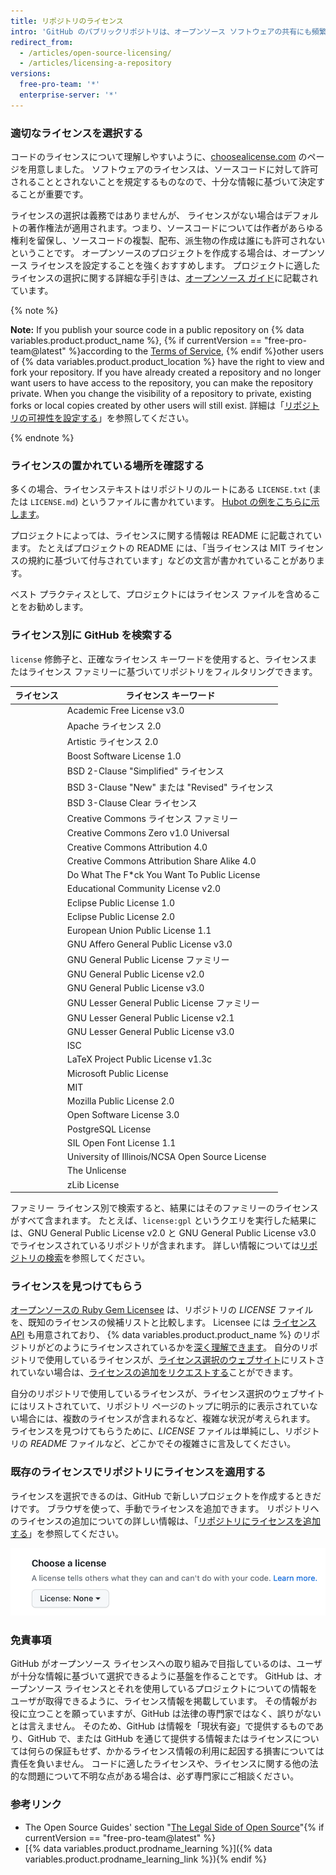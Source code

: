 ```yaml
---
title: リポジトリのライセンス
intro: 'GitHub のパブリックリポジトリは、オープンソース ソフトウェアの共有にも頻繁に利用されています。 リポジトリを真にオープンソースにしたければ、他のユーザが自由にそのソフトウェアを使用でき、変更や配布もできるように、ライセンスを付与する必要があります。'
redirect_from:
  - /articles/open-source-licensing/
  - /articles/licensing-a-repository
versions:
  free-pro-team: '*'
  enterprise-server: '*'
---
```


### 適切なライセンスを選択する

コードのライセンスについて理解しやすいように、[choosealicense.com](http://choosealicense.com) のページを用意しました。 ソフトウェアのライセンスは、ソースコードに対して許可されることとされないことを規定するものなので、十分な情報に基づいて決定することが重要です。

ライセンスの選択は義務ではありませんが、 ライセンスがない場合はデフォルトの著作権法が適用されます。つまり、ソースコードについては作者があらゆる権利を留保し、ソースコードの複製、配布、派生物の作成は誰にも許可されないということです。 オープンソースのプロジェクトを作成する場合は、オープンソース ライセンスを設定することを強くおすすめします。 プロジェクトに適したライセンスの選択に関する詳細な手引きは、[オープンソース ガイド](https://opensource.guide/legal/#which-open-source-license-is-appropriate-for-my-project)に記載されています。

{% note %}

**Note:** If you publish your source code in a public repository on {% data variables.product.product_name %}, {% if currentVersion == "free-pro-team@latest" %}according to the [Terms of Service](/articles/github-terms-of-service), {% endif %}other users of {% data variables.product.product_location %} have the right to view and fork your repository. If you have already created a repository and no longer want users to have access to the repository, you can make the repository private. When you change the visibility of a repository to private, existing forks or local copies created by other users will still exist. 詳細は「[リポジトリの可視性を設定する](/github/administering-a-repository/setting-repository-visibility)」を参照してください。

{% endnote %}

### ライセンスの置かれている場所を確認する

多くの場合、ライセンステキストはリポジトリのルートにある `LICENSE.txt` (または `LICENSE.md`) というファイルに書かれています。 [Hubot の例をこちらに示します](https://github.com/github/hubot/blob/master/LICENSE.md)。

プロジェクトによっては、ライセンスに関する情報は README に記載されています。 たとえばプロジェクトの README には、「当ライセンスは MIT ライセンスの規約に基づいて付与されています」などの文言が書かれていることがあります。

ベスト プラクティスとして、プロジェクトにはライセンス ファイルを含めることをお勧めします。

### ライセンス別に GitHub を検索する

`license` 修飾子と、正確なライセンス キーワードを使用すると、ライセンスまたはライセンス ファミリーに基づいてリポジトリをフィルタリングできます。

| ライセンス | ライセンス キーワード                                                   |
| ----- | ------------------------------------------------------------- |
|       | Academic Free License v3.0 | `afl-3.0`                        |
|       | Apache ライセンス 2.0 | `apache-2.0`                               |
|       | Artistic ライセンス 2.0 | `artistic-2.0`                           |
|       | Boost Software License 1.0 | `bsl-1.0`                        |
|       | BSD 2-Clause "Simplified" ライセンス | `bsd-2-clause`              |
|       | BSD 3-Clause "New" または "Revised" ライセンス | `bsd-3-clause`       |
|       | BSD 3-Clause Clear ライセンス | `bsd-3-clause-clear`               |
|       | Creative Commons ライセンス ファミリー | `cc`                           |
|       | Creative Commons Zero v1.0 Universal | `cc0-1.0`              |
|       | Creative Commons Attribution 4.0 | `cc-by-4.0`                |
|       | Creative Commons Attribution Share Alike 4.0 | `cc-by-sa-4.0` |
|       | Do What The F*ck You Want To Public License | `wtfpl`         |
|       | Educational Community License v2.0 | `ecl-2.0`                |
|       | Eclipse Public License 1.0 | `epl-1.0`                        |
|       | Eclipse Public License 2.0 | `epl-2.0`                        |
|       | European Union Public License 1.1 | `eupl-1.1`                |
|       | GNU Affero General Public License v3.0 | `agpl-3.0`           |
|       | GNU General Public License ファミリー | `gpl`                      |
|       | GNU General Public License v2.0 | `gpl-2.0`                   |
|       | GNU General Public License v3.0 | `gpl-3.0`                   |
|       | GNU Lesser General Public License ファミリー | `lgpl`              |
|       | GNU Lesser General Public License v2.1 | `lgpl-2.1`           |
|       | GNU Lesser General Public License v3.0 | `lgpl-3.0`           |
|       | ISC | `isc`                                                   |
|       | LaTeX Project Public License v1.3c | `lppl-1.3c`              |
|       | Microsoft Public License | `ms-pl`                            |
|       | MIT | `mit`                                                   |
|       | Mozilla Public License 2.0 | `mpl-2.0`                        |
|       | Open Software License 3.0 | `osl-3.0`                         |
|       | PostgreSQL License | `postgresql`                             |
|       | SIL Open Font License 1.1 | `ofl-1.1`                         |
|       | University of Illinois/NCSA Open Source License | `ncsa`      |
|       | The Unlicense | `unlicense`                                   |
|       | zLib License | `zlib`                                         |

ファミリー ライセンス別で検索すると、結果にはそのファミリーのライセンスがすべて含まれます。 たとえば、`license:gpl` というクエリを実行した結果には、GNU General Public License v2.0 と GNU General Public License v3.0 でライセンスされているリポジトリが含まれます。 詳しい情報については[リポジトリの検索](/articles/searching-for-repositories/#search-by-license)を参照してください。

### ライセンスを見つけてもらう

[オープンソースの Ruby Gem Licensee](https://github.com/benbalter/licensee) は、リポジトリの *LICENSE* ファイルを、既知のライセンスの候補リストと比較します。 Licensee には [ライセンス API](/v3/licenses/) も用意されており、 {% data variables.product.product_name %} のリポジトリがどのようにライセンスされているかを[深く理解できます](https://github.com/blog/1964-open-source-license-usage-on-github-com)。 自分のリポジトリで使用しているライセンスが、[ライセンス選択のウェブサイト](http://choosealicense.com/appendix/)にリストされていない場合は、[ライセンスの追加をリクエストする](https://github.com/github/choosealicense.com/blob/gh-pages/CONTRIBUTING.md#adding-a-license)ことができます。

自分のリポジトリで使用しているライセンスが、ライセンス選択のウェブサイトにはリストされていて、リポジトリ ページのトップに明示的に表示されていない場合には、複数のライセンスが含まれるなど、複雑な状況が考えられます。 ライセンスを見つけてもらうために、*LICENSE* ファイルは単純にし、リポジトリの *README* ファイルなど、どこかでその複雑さに言及してください。

### 既存のライセンスでリポジトリにライセンスを適用する

ライセンスを選択できるのは、GitHub で新しいプロジェクトを作成するときだけです。 ブラウザを使って、手動でライセンスを追加できます。 リポジトリへのライセンスの追加についての詳しい情報は、「[リポジトリにライセンスを追加する](/articles/adding-a-license-to-a-repository)」を参照してください。

![GitHub.com でのライセンス選択のスクリーンショット](/assets/images/help/repository/repository-license-picker.png)

### 免責事項

GitHub がオープンソース ライセンスへの取り組みで目指しているのは、ユーザが十分な情報に基づいて選択できるように基盤を作ることです。 GitHub は、オープンソース ライセンスとそれを使用しているプロジェクトについての情報をユーザが取得できるように、ライセンス情報を掲載しています。 その情報がお役に立つことを願っていますが、GitHub は法律の専門家ではなく、誤りがないとは言えません。 そのため、GitHub は情報を「現状有姿」で提供するものであり、GitHub で、または GitHub を通じて提供する情報またはライセンスについては何らの保証もせず、かかるライセンス情報の利用に起因する損害については責任を負いません。 コードに適したライセンスや、ライセンスに関する他の法的な問題について不明な点がある場合は、必ず専門家にご相談ください。

### 参考リンク

- The Open Source Guides' section "[The Legal Side of Open Source](https://opensource.guide/legal/)"{% if currentVersion == "free-pro-team@latest" %}
- [{% data variables.product.prodname_learning %}]({% data variables.product.prodname_learning_link %}){% endif %}

